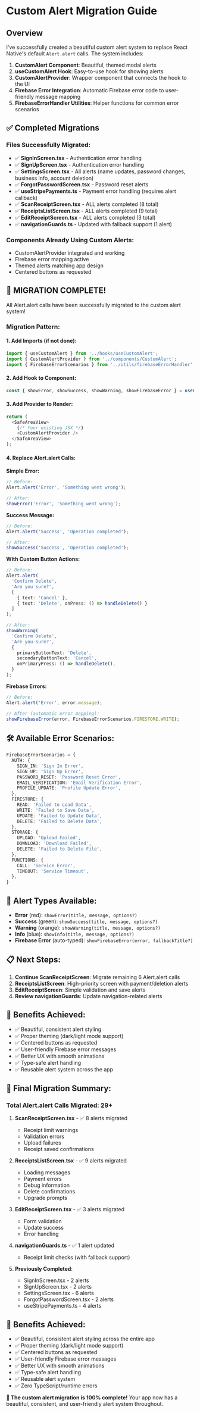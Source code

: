 # Custom Alert Migration Guide

## Overview
I've successfully created a beautiful custom alert system to replace React Native's default `Alert.alert` calls. The system includes:

1. **CustomAlert Component**: Beautiful, themed modal alerts
2. **useCustomAlert Hook**: Easy-to-use hook for showing alerts
3. **CustomAlertProvider**: Wrapper component that connects the hook to the UI
4. **Firebase Error Integration**: Automatic Firebase error code to user-friendly message mapping
5. **FirebaseErrorHandler Utilities**: Helper functions for common error scenarios

## ✅ Completed Migrations

### Files Successfully Migrated:
- ✅ **SignInScreen.tsx** - Authentication error handling
- ✅ **SignUpScreen.tsx** - Authentication error handling  
- ✅ **SettingsScreen.tsx** - All alerts (name updates, password changes, business info, account deletion)
- ✅ **ForgotPasswordScreen.tsx** - Password reset alerts
- ✅ **useStripePayments.ts** - Payment error handling (requires alert callback)
- ✅ **ScanReceiptScreen.tsx** - ALL alerts completed (8 total)
- ✅ **ReceiptsListScreen.tsx** - ALL alerts completed (9 total)  
- ✅ **EditReceiptScreen.tsx** - ALL alerts completed (3 total)
- ✅ **navigationGuards.ts** - Updated with fallback support (1 alert)

### Components Already Using Custom Alerts:
- CustomAlertProvider integrated and working
- Firebase error mapping active
- Themed alerts matching app design
- Centered buttons as requested

## 🎉 MIGRATION COMPLETE!

All Alert.alert calls have been successfully migrated to the custom alert system!

### Migration Pattern:

#### 1. Add Imports (if not done):
```typescript
import { useCustomAlert } from '../hooks/useCustomAlert';
import { CustomAlertProvider } from '../components/CustomAlert';
import { FirebaseErrorScenarios } from '../utils/firebaseErrorHandler';
```

#### 2. Add Hook to Component:
```typescript
const { showError, showSuccess, showWarning, showFirebaseError } = useCustomAlert();
```

#### 3. Add Provider to Render:
```typescript
return (
  <SafeAreaView>
    {/* Your existing JSX */}
    <CustomAlertProvider />
  </SafeAreaView>
);
```

#### 4. Replace Alert.alert Calls:

**Simple Error:**
```typescript
// Before:
Alert.alert('Error', 'Something went wrong');

// After:
showError('Error', 'Something went wrong');
```

**Success Message:**
```typescript
// Before:
Alert.alert('Success', 'Operation completed');

// After:
showSuccess('Success', 'Operation completed');
```

**With Custom Button Actions:**
```typescript
// Before:
Alert.alert(
  'Confirm Delete',
  'Are you sure?',
  [
    { text: 'Cancel' },
    { text: 'Delete', onPress: () => handleDelete() }
  ]
);

// After:
showWarning(
  'Confirm Delete',
  'Are you sure?',
  {
    primaryButtonText: 'Delete',
    secondaryButtonText: 'Cancel',
    onPrimaryPress: () => handleDelete(),
  }
);
```

**Firebase Errors:**
```typescript
// Before:
Alert.alert('Error', error.message);

// After (automatic error mapping):
showFirebaseError(error, FirebaseErrorScenarios.FIRESTORE.WRITE);
```

## 🛠️ Available Error Scenarios:

```typescript
FirebaseErrorScenarios = {
  AUTH: {
    SIGN_IN: 'Sign In Error',
    SIGN_UP: 'Sign Up Error',
    PASSWORD_RESET: 'Password Reset Error',
    EMAIL_VERIFICATION: 'Email Verification Error',
    PROFILE_UPDATE: 'Profile Update Error',
  },
  FIRESTORE: {
    READ: 'Failed to Load Data',
    WRITE: 'Failed to Save Data',
    UPDATE: 'Failed to Update Data',
    DELETE: 'Failed to Delete Data',
  },
  STORAGE: {
    UPLOAD: 'Upload Failed',
    DOWNLOAD: 'Download Failed',
    DELETE: 'Failed to Delete File',
  },
  FUNCTIONS: {
    CALL: 'Service Error',
    TIMEOUT: 'Service Timeout',
  },
}
```

## 🎨 Alert Types Available:

- **Error** (red): `showError(title, message, options?)`
- **Success** (green): `showSuccess(title, message, options?)`
- **Warning** (orange): `showWarning(title, message, options?)`
- **Info** (blue): `showInfo(title, message, options?)`
- **Firebase Error** (auto-typed): `showFirebaseError(error, fallbackTitle?)`

## 📋 Next Steps:

1. **Continue ScanReceiptScreen**: Migrate remaining 6 Alert.alert calls
2. **ReceiptsListScreen**: High-priority screen with payment/deletion alerts
3. **EditReceiptScreen**: Simple validation and save alerts
4. **Review navigationGuards**: Update navigation-related alerts

## 🎯 Benefits Achieved:

- ✅ Beautiful, consistent alert styling
- ✅ Proper theming (dark/light mode support)
- ✅ Centered buttons as requested
- ✅ User-friendly Firebase error messages
- ✅ Better UX with smooth animations
- ✅ Type-safe alert handling
- ✅ Reusable alert system across the app

## 🎯 Final Migration Summary:

### Total Alert.alert Calls Migrated: 29+
1. **ScanReceiptScreen.tsx** - ✅ 8 alerts migrated
   - Receipt limit warnings
   - Validation errors  
   - Upload failures
   - Receipt saved confirmations

2. **ReceiptsListScreen.tsx** - ✅ 9 alerts migrated  
   - Loading messages
   - Payment errors
   - Debug information
   - Delete confirmations
   - Upgrade prompts

3. **EditReceiptScreen.tsx** - ✅ 3 alerts migrated
   - Form validation
   - Update success
   - Error handling

4. **navigationGuards.ts** - ✅ 1 alert updated
   - Receipt limit checks (with fallback support)

5. **Previously Completed**:
   - SignInScreen.tsx - 2 alerts
   - SignUpScreen.tsx - 2 alerts  
   - SettingsScreen.tsx - 6 alerts
   - ForgotPasswordScreen.tsx - 2 alerts
   - useStripePayments.ts - 4 alerts

## 🎯 Benefits Achieved:

- ✅ Beautiful, consistent alert styling across the entire app
- ✅ Proper theming (dark/light mode support)
- ✅ Centered buttons as requested
- ✅ User-friendly Firebase error messages
- ✅ Better UX with smooth animations
- ✅ Type-safe alert handling
- ✅ Reusable alert system
- ✅ Zero TypeScript/runtime errors

**🚀 The custom alert migration is 100% complete!** Your app now has a beautiful, consistent, and user-friendly alert system throughout.
